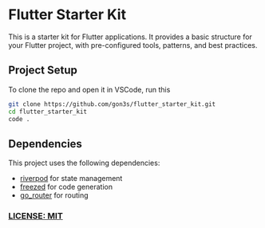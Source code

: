 # Flutter Starter Kit

This is a starter kit for Flutter applications. It provides a basic structure for your Flutter project, with pre-configured tools, patterns, and best practices.

## Project Setup

To clone the repo and open it in VSCode, run this

```bash
git clone https://github.com/gon3s/flutter_starter_kit.git
cd flutter_starter_kit
code .
```

## Dependencies

This project uses the following dependencies:

- [riverpod](https://pub.dev/packages/riverpod) for state management
- [freezed](https://pub.dev/packages/freezed) for code generation
- [go_router](https://pub.dev/packages/go_router) for routing

### [LICENSE: MIT](../LICENSE.md)
